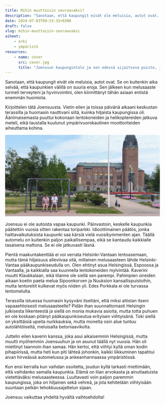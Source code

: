```yaml
---
title: Mihin muuttaisin seuraavaksi?
description: "Sanotaan, että kaupungit eivät ole meluisia, autot ovat. Se on kuitenkin aika selvää, että kaupunkien välillä on suuria eroja. Sen jälkeen kun melusaaste turmeli terveyteni ja hyvinvointini, olen kiinnittänyt tähän asiaan entistä enemmän huomiota."
date: 2024-07-03T09:53:33+0300
draft: false
slug: mihin-muuttaisin-seuraavaksi
aiheet:
    - arki
    - ympäristö
resources:
    - name: cover
      src: cover.jpg
      title: "Joensuun kaupungintalo ja sen edessä sijaitseva puisto, jossa on vihreää nurmikkoa, puita sekä värikkäitä kukkia. Puiston edessä on keinutuoli, jossa vanhempi pariskunta on istumassa."
---
```

Sanotaan, että kaupungit eivät ole meluisia, autot ovat. Se on kuitenkin aika selvää, että kaupunkien välillä on suuria eroja. Sen jälkeen kun melusaaste turmeli terveyteni ja hyvinvointini, olen kiinnittänyt tähän asiaan entistä enemmän huomiota.

<!--more-->

Kirjoittelen tätä Joensuusta. Vietin eilen ja toissa päivänä aikaani keskustan terassilla ja huomasin nauttivani siitä, kuinka hiljaista kaupungissa oli. Äänimaisemasta puuttui kokonaan lentokoneiden ja helikoptereiden jatkuva meteli, eikä taustalla kuulunut ympärivuorokautinen moottoriteiden aiheuttama kohina.

![Joensuun kaupungintalo ja sen edessä sijaitseva puisto, jossa on vihreää nurmikkoa, puita sekä värikkäitä kukkia. Puiston edessä on keinutuoli, jossa vanhempi pariskunta on istumassa.](cover.jpg "Joensuun rauhallinen ja viihtyisä keskusta houkuttelee viettämään siellä aikaa.")

Joensuu ei ole autoista vapaa kaupunki. Päinvastoin, keskelle kaupunkia päätettiin vuosia sitten rakentaa toriparkki. Idioottimainen päätös, jonka haittavaikutuksista kaupunki saa kärsiä vielä vuosikymmenten ajan. Täällä automelu on kuitenkin paljon paikallisempaa, eikä se kantaudu kaikkialle tasaisena mattona. Se ei ole jatkuvasti läsnä.

Pientä maakuntakenttää ei voi verrata Helsinki-Vantaan lentoasemaan, mutta tämä hiljaisuus alleviivaa sitä, millainen melusaasteen lähde Helsinki-Vantaa pääkaupunkiseudulla on. Olen ehtinyt asua Helsingissä, Espoossa ja Vantaalla, ja kaikkialla saa kuunnella lentokoneiden mylvintää. Kaverini muutti Klaukkalaan, eikä tilanne ole siellä sen parempi. Pahimpien oireiden aikaan koetin paeta melua Sipoonkorven ja Nuuksion kansallispuistoihin, mutta lentoreitit kulkevat myös niiden yli. Edes Porkkala ei ole turvassa lentomelulta.

Terassilla istuessa huomasin kysyväni itseltäni, että miksi altistan itseni vapaaehtoisesti melusaasteelle? Pidän ihan suunnattomasti Helsingin julkisesta liikenteestä ja siellä on monia mukavia asioita, mutta totta puhuen en ole koskaan pitänyt pääkaupunkiseutua erityisen viihtyisänä. Toki siellä on yksittäisiä upeita nurkkauksia, mutta monelta osin alue tuntuu autolähtöiseltä, meluisalta betoniaavikolta.

Juttelin eilen kaverin kanssa, joka asui aikaisemmin Helsingissä, mutta muutti myöhemmin Joensuuhun ja on asunut täällä nyt vuosia. Hän oli miettinyt taannoin ihan samaa. Hän kertoi, että viihtyi kyllä oman kodin pihapiirissä, mutta heti kun piti lähteä johonkin, kaikki liikkuminen tapahtui aivan hirveässä automelussa ja ankeanharmaassa ympäristössä.

Kun ensi kerralla kun vaihdan osoitetta, joudun kyllä tarkasti miettimään, että vaihdanko samalla kaupunkia. Elämä on liian arvokasta ja ainutlaatuista vietettäväksi melusaasteessa. Luultavasti voin paljon paremmin kaupungissa, joka on hiljainen sekä vehreä, ja jota kehitetään viihtyisään suuntaan pelkän tehokkuusajattelun sijaan.

Joensuu vaikuttaa yhdeltä hyvältä vaihtoehdolta!

